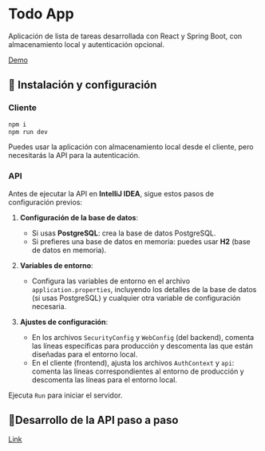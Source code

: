 # Todo App

Aplicación de lista de tareas desarrollada con React y Spring Boot, con almacenamiento local y autenticación opcional.  

[Demo](https://todo-spring-boot.vercel.app/)


## 🔧 Instalación y configuración

### Cliente

```bash
npm i
npm run dev
```

Puedes usar la aplicación con almacenamiento local desde el cliente, pero necesitarás la API para la autenticación.

### API

Antes de ejecutar la API en **IntelliJ IDEA**, sigue estos pasos de configuración previos:

1. **Configuración de la base de datos**:
   - Si usas **PostgreSQL**: crea la base de datos PostgreSQL.
   - Si prefieres una base de datos en memoria: puedes usar **H2** (base de datos en memoria).

2. **Variables de entorno**:
   - Configura las variables de entorno en el archivo `application.properties`, incluyendo los detalles de la base de datos (si usas PostgreSQL) y cualquier otra variable de configuración necesaria.

3. **Ajustes de configuración**:
   - En los archivos `SecurityConfig` y `WebConfig` (del backend), comenta las líneas específicas para producción y descomenta las que están diseñadas para el entorno local.
   - En el cliente (frontend), ajusta los archivos `AuthContext` y `api`: comenta las líneas correspondientes al entorno de producción y descomenta las líneas para el entorno local.

Ejecuta `Run` para iniciar el servidor.

## 📝Desarrollo de la API paso a paso

[Link](https://luisblog.vercel.app/spring-boot-proyecto)
